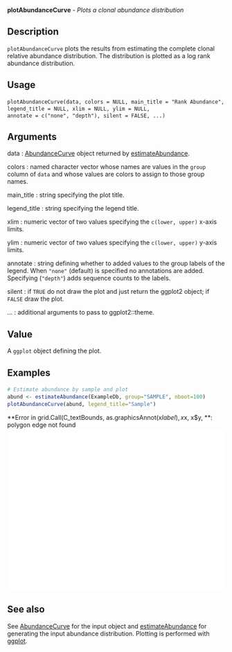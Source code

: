 **plotAbundanceCurve** - *Plots a clonal abundance distribution*

Description
--------------------

`plotAbundanceCurve` plots the results from estimating the complete clonal 
relative abundance distribution. The distribution is plotted as a log rank abundance 
distribution.


Usage
--------------------
```
plotAbundanceCurve(data, colors = NULL, main_title = "Rank Abundance",
legend_title = NULL, xlim = NULL, ylim = NULL,
annotate = c("none", "depth"), silent = FALSE, ...)
```

Arguments
-------------------

data
:   [AbundanceCurve](AbundanceCurve-class.md) object returned by [estimateAbundance](estimateAbundance.md).

colors
:   named character vector whose names are values in the 
`group` column of `data` and whose values are 
colors to assign to those group names.

main_title
:   string specifying the plot title.

legend_title
:   string specifying the legend title.

xlim
:   numeric vector of two values specifying the 
`c(lower, upper)` x-axis limits.

ylim
:   numeric vector of two values specifying the 
`c(lower, upper)` y-axis limits.

annotate
:   string defining whether to added values to the group labels 
of the legend. When `"none"` (default) is specified no
annotations are added. Specifying (`"depth"`) adds 
sequence counts to the labels.

silent
:   if `TRUE` do not draw the plot and just return the ggplot2 
object; if `FALSE` draw the plot.

...
:   additional arguments to pass to ggplot2::theme.




Value
-------------------

A `ggplot` object defining the plot.



Examples
-------------------

```R
# Estimate abundance by sample and plot
abund <- estimateAbundance(ExampleDb, group="SAMPLE", nboot=100)
plotAbundanceCurve(abund, legend_title="Sample")
```

**Error in grid.Call(C_textBounds, as.graphicsAnnot(x$label), x$x, x$y, **: polygon edge not found![3](plotAbundanceCurve-3.png)


See also
-------------------

See [AbundanceCurve](AbundanceCurve-class.md) for the input object and [estimateAbundance](estimateAbundance.md) for 
generating the input abundance distribution.
Plotting is performed with [ggplot](http://www.rdocumentation.org/packages/ggplot2/topics/ggplot).




